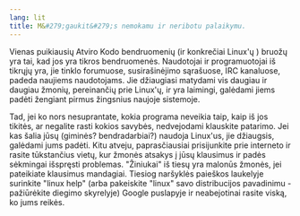 ```yaml
---
lang: lit
title: M&#279;gaukit&#279;s nemokamu ir neribotu palaikymu.
---
```


Vienas puikiausi&#371; Atviro Kodo bendruomeni&#371; (ir konkre&#269;iai Linux'&#371; ) bruo&#382;&#371; yra tai, kad jos yra tikros bendruomen&#279;s. Naudotojai ir programuotojai i&#353; tikr&#371;j&#371; yra, jie tinklo forumuose, susira&#353;in&#279;jimo s&#261;ra&#353;uose, IRC kanaluose, padeda naujiems naudotojams. Jie d&#382;iaugiasi matydami vis daugiau ir daugiau &#382;moni&#371;, pereinan&#269;i&#371; prie Linux'&#371;, ir yra laimingi, gal&#279;dami jiems pad&#279;ti &#382;engiant pirmus &#382;ingsnius naujoje sistemoje. 

Tad, jei ko nors nesuprantate, kokia programa neveikia taip, kaip i&#353; jos tikit&#279;s, ar negalite rasti kokios savyb&#279;s, nedvejodami klauskite patarimo. Jei kas &#353;alia j&#363;s&#371; (gimin&#279;s? bendradarbiai?) naudoja Linux'us, jie d&#382;iaugsis, gal&#279;dami jums pad&#279;ti. Kitu atveju, papras&#269;iausiai prisijunkite prie interneto ir rasite t&#363;kstan&#269;ius viet&#371;, kur &#382;mon&#279;s atsakys &#303; j&#363;s&#371; klausimus ir pad&#279;s s&#279;kmingai i&#353;spr&#281;sti problemas. "&#381;iniukai" i&#353; ties&#371; yra malon&#363;s &#382;mon&#279;s, jei pateikiate klausimus mandagiai. Tiesiog nar&#353;ykl&#279;s paie&#353;kos laukelyje surinkite "linux help" (arba pakeiskite "linux" savo distribucijos pavadinimu - pa&#382;i&#363;r&#279;kite diegimo skyrelyje) Google puslapyje ir neabejotinai rasite visk&#261;, ko jums reik&#279;s.




